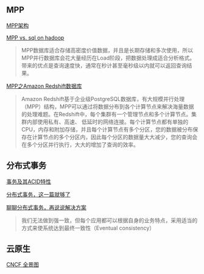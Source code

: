 ## MPP

[MPP架构](https://blog.csdn.net/ioteye/article/details/113452551)

[MPP vs. sql on hadoop](https://www.zhihu.com/question/27589901)
>MPP数据库适合存储高密度价值数据，并且是长期存储和多次使用，所以MPP并行数据库会花大量经历在Load阶段，把数据处理成适合分析格式。带来的优点是查询速度快，通常在秒计甚至毫秒级以内就可以返回查询结果。

[MPP之Amazon Redshift数据库](https://www.cnblogs.com/FengGeBlog/p/9816144.html)
>Amazon Redshift基于企业级PostgreSQL数据库，有大规模并行处理（MPP）结构，MPP可以通过将数据分布到各个计算节点来解决海量数据的处理难题。在Redshift中，每个集群有一个管理节点和多个计算节点。集群内部使用私有、高速、 低延时的网络连接。每个计算节点都有单独的CPU，内存和附加存储，并且每个计算节点有多个分区，您的数据被分布保存在计算节点的多个分区内，因此每个分区的数据量大大减少，您的查询会在多个分区并行执行，大大的增加了查询的效率。

## 分布式事务

[事务及其ACID特性](https://jiang-hao.com/articles/2019/backend-transactions-acid.html)

[分布式事务，这一篇就够了](https://xiaomi-info.github.io/2020/01/02/distributed-transaction/)

[聊聊分布式事务，再说说解决方案](https://www.cnblogs.com/savorboard/p/distributed-system-transaction-consistency.html)
>我们无法做到强一致，但每个应用都可以根据自身的业务特点，采用适当的方式来使系统达到最终一致性（Eventual consistency）

## 云原生
[CNCF 全景图](https://raw.githubusercontent.com/cncf/trailmap/master/CNCF_TrailMap_latest.png)
